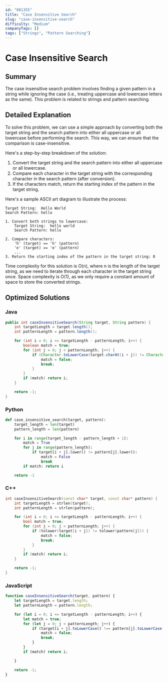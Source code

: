 ```yaml
---
id: "881355"
title: "Case Insensitive Search"
slug: "case-insensitive-search"
difficulty: "Medium"
companyTags: []
tags: ["Strings", "Pattern Searching"]
---
```


**Case Insensitive Search**
=====================

## Summary
The case insensitive search problem involves finding a given pattern in a string while ignoring the case (i.e., treating uppercase and lowercase letters as the same). This problem is related to strings and pattern searching.

## Detailed Explanation
To solve this problem, we can use a simple approach by converting both the target string and the search pattern into either all uppercase or all lowercase before performing the search. This way, we can ensure that the comparison is case-insensitive.

Here's a step-by-step breakdown of the solution:

1. Convert the target string and the search pattern into either all uppercase or all lowercase.
2. Compare each character in the target string with the corresponding character in the search pattern (after conversion).
3. If the characters match, return the starting index of the pattern in the target string.

Here's a sample ASCII art diagram to illustrate the process:

```
Target String:  Hello World
Search Pattern: hello

1. Convert both strings to lowercase:
    Target String:  hello world
    Search Pattern: hello

2. Compare characters:
    'h' (target) == 'h' (pattern)
    'e' (target) == 'e' (pattern)
    ...
3. Return the starting index of the pattern in the target string: 0
```

Time complexity for this solution is O(n), where n is the length of the target string, as we need to iterate through each character in the target string once. Space complexity is O(1), as we only require a constant amount of space to store the converted strings.

## Optimized Solutions

### Java
```java
public int caseInsensitiveSearch(String target, String pattern) {
    int targetLength = target.length();
    int patternLength = pattern.length();

    for (int i = 0; i <= targetLength - patternLength; i++) {
        boolean match = true;
        for (int j = 0; j < patternLength; j++) {
            if (Character.toLowerCase(target.charAt(i + j)) != Character.toLowerCase(pattern.charAt(j))) {
                match = false;
                break;
            }
        }
        if (match) return i;
    }

    return -1;
}
```

### Python
```python
def case_insensitive_search(target, pattern):
    target_length = len(target)
    pattern_length = len(pattern)

    for i in range(target_length - pattern_length + 1):
        match = True
        for j in range(pattern_length):
            if target[i + j].lower() != pattern[j].lower():
                match = False
                break
        if match: return i

    return -1
```

### C++
```cpp
int caseInsensitiveSearch(const char* target, const char* pattern) {
    int targetLength = strlen(target);
    int patternLength = strlen(pattern);

    for (int i = 0; i <= targetLength - patternLength; i++) {
        bool match = true;
        for (int j = 0; j < patternLength; j++) {
            if (tolower(target[i + j]) != tolower(pattern[j])) {
                match = false;
                break;
            }
        }
        if (match) return i;
    }

    return -1;
}
```

### JavaScript
```javascript
function caseInsensitiveSearch(target, pattern) {
    let targetLength = target.length;
    let patternLength = pattern.length;

    for (let i = 0; i <= targetLength - patternLength; i++) {
        let match = true;
        for (let j = 0; j < patternLength; j++) {
            if (target[i + j].toLowerCase() !== pattern[j].toLowerCase()) {
                match = false;
                break;
            }
        }
        if (match) return i;

    }

    return -1;
}
```